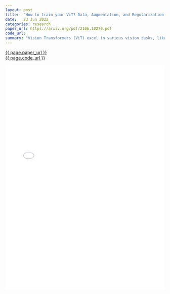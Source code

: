 ```yaml
---
layout: post
title:  "How to train your ViT? Data, Augmentation, and Regularization in Vision Transformers"
date:   23 Jun 2022
categories: research
paper_url: https://arxiv.org/pdf/2106.10270.pdf
code_url: 
summary: "Vision Transformers (ViT) excel in various vision tasks, like image classification, object detection, and semantic segmentation, but require more model regularization or data augmentation (AugReg) than convolutional neural networks, especially with smaller datasets. Through a comprehensive study, we explore how training data amount, AugReg, model size, and compute budget interact. Our findings indicate that using more compute and AugReg can achieve the same performance as training with significantly more data. Specifically, we demonstrate that ViTs of various sizes trained on the public ImageNet-21k dataset can match or surpass models trained on the larger, non-public JFT-300M dataset."
---
```


<style>
.responsive-pdf-container {
    overflow: hidden;
    padding-top: 141.42%; /* 16:9 Aspect Ratio, adjust as needed */
    position: relative;
}

.responsive-pdf-container iframe {
    border: none;
    height: 100%;
    left: 0;
    position: absolute;
    top: 0;
    width: 100%;
}
</style>

<a href="{{ page.paper_url }}">{{ page.paper_url }}</a><br>
<a href="{{ page.code_url }}">{{ page.code_url }}</a>

<div class="responsive-pdf-container">
    <iframe src="{{ page.paper_url }}" style="border: none;"></iframe>
</div>